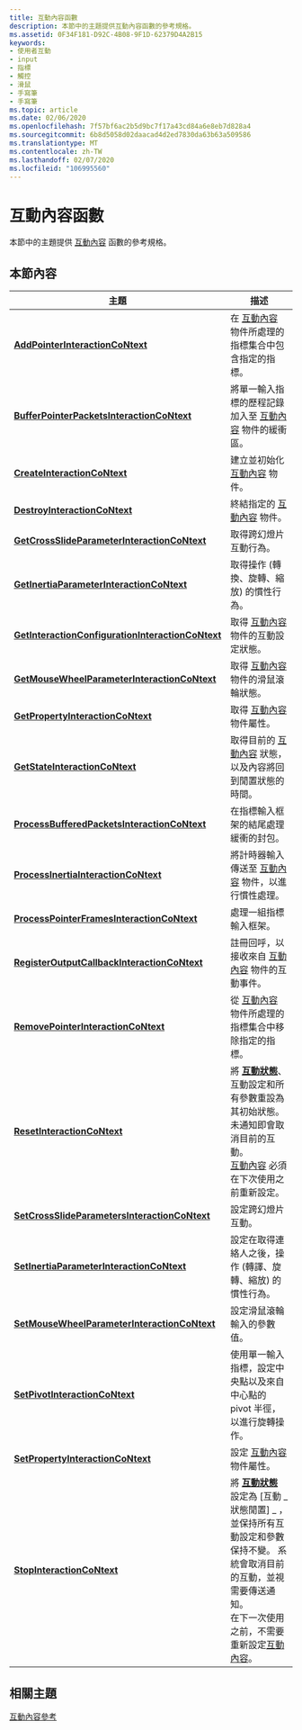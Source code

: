 ```yaml
---
title: 互動內容函數
description: 本節中的主題提供互動內容函數的參考規格。
ms.assetid: 0F34F181-D92C-4B08-9F1D-62379D4A2B15
keywords:
- 使用者互動
- input
- 指標
- 觸控
- 滑鼠
- 手寫筆
- 手寫筆
ms.topic: article
ms.date: 02/06/2020
ms.openlocfilehash: 7f57bf6ac2b5d9bc7f17a43cd84a6e8eb7d828a4
ms.sourcegitcommit: 6b8d5058d02daacad4d2ed7830da63b63a509586
ms.translationtype: MT
ms.contentlocale: zh-TW
ms.lasthandoff: 02/07/2020
ms.locfileid: "106995560"
---
```

# <a name="interaction-context-functions"></a>互動內容函數

本節中的主題提供 [互動內容](interaction-context-portal.md) 函數的參考規格。

## <a name="in-this-section"></a>本節內容

| 主題 | 描述 |
|---|---|
| [**AddPointerInteractionCoNtext**](/windows/win32/api/interactioncontext/nf-interactioncontext-addpointerinteractioncontext)<br/> | 在 [互動內容](interaction-context-portal.md) 物件所處理的指標集合中包含指定的指標。 <br/> |
| [**BufferPointerPacketsInteractionCoNtext**](/windows/win32/api/interactioncontext/nf-interactioncontext-bufferpointerpacketsinteractioncontext)<br/> | 將單一輸入指標的歷程記錄加入至 [互動內容](interaction-context-portal.md) 物件的緩衝區。<br/> |
| [**CreateInteractionCoNtext**](/windows/win32/api/interactioncontext/nf-interactioncontext-createinteractioncontext)<br/> | 建立並初始化 [互動內容](interaction-context-portal.md) 物件。<br/> |
| [**DestroyInteractionCoNtext**](/windows/win32/api/interactioncontext/nf-interactioncontext-destroyinteractioncontext)<br/> | 終結指定的 [互動內容](interaction-context-portal.md) 物件。<br/> |
| [**GetCrossSlideParameterInteractionCoNtext**](/windows/win32/api/interactioncontext/nf-interactioncontext-getcrossslideparameterinteractioncontext)<br/> | 取得跨幻燈片互動行為。 <br/> |
| [**GetInertiaParameterInteractionCoNtext**](/windows/win32/api/interactioncontext/nf-interactioncontext-getinertiaparameterinteractioncontext)<br/> | 取得操作 (轉換、旋轉、縮放) 的慣性行為。 <br/> |
| [**GetInteractionConfigurationInteractionCoNtext**](/windows/win32/api/interactioncontext/nf-interactioncontext-getinteractionconfigurationinteractioncontext)<br/> | 取得 [互動內容](interaction-context-portal.md) 物件的互動設定狀態。<br/> |
| [**GetMouseWheelParameterInteractionCoNtext**](/windows/win32/api/interactioncontext/nf-interactioncontext-getmousewheelparameterinteractioncontext)<br/> | 取得 [互動內容](interaction-context-portal.md) 物件的滑鼠滾輪狀態。 <br/> |
| [**GetPropertyInteractionCoNtext**](/windows/win32/api/interactioncontext/nf-interactioncontext-getpropertyinteractioncontext)<br/> | 取得 [互動內容](interaction-context-portal.md) 物件屬性。<br/> |
| [**GetStateInteractionCoNtext**](/windows/win32/api/interactioncontext/nf-interactioncontext-getstateinteractioncontext)<br/> | 取得目前的 [互動內容](interaction-context-portal.md) 狀態，以及內容將回到閒置狀態的時間。 <br/> |
| [**ProcessBufferedPacketsInteractionCoNtext**](/windows/win32/api/interactioncontext/nf-interactioncontext-processbufferedpacketsinteractioncontext)<br/> | 在指標輸入框架的結尾處理緩衝的封包。<br/> |
| [**ProcessInertiaInteractionCoNtext**](/windows/win32/api/interactioncontext/nf-interactioncontext-processinertiainteractioncontext)<br/> | 將計時器輸入傳送至 [互動內容](interaction-context-portal.md) 物件，以進行慣性處理。<br/> |
| [**ProcessPointerFramesInteractionCoNtext**](/windows/win32/api/interactioncontext/nf-interactioncontext-processpointerframesinteractioncontext)<br/> | 處理一組指標輸入框架。<br/> |
| [**RegisterOutputCallbackInteractionCoNtext**](/windows/win32/api/interactioncontext/nf-interactioncontext-registeroutputcallbackinteractioncontext)<br/> | 註冊回呼，以接收來自 [互動內容](interaction-context-portal.md) 物件的互動事件。<br/> |
| [**RemovePointerInteractionCoNtext**](/windows/win32/api/interactioncontext/nf-interactioncontext-removepointerinteractioncontext)<br/> | 從 [互動內容](interaction-context-portal.md) 物件所處理的指標集合中移除指定的指標。 <br/> |
| [**ResetInteractionCoNtext**](/windows/win32/api/interactioncontext/nf-interactioncontext-resetinteractioncontext)<br/> | 將 [**互動狀態**](/windows/win32/api/interactioncontext/ne-interactioncontext-interaction_state)、互動設定和所有參數重設為其初始狀態。 未通知即會取消目前的互動。 <br/> [互動內容](interaction-context-portal.md) 必須在下次使用之前重新設定。<br/> |
| [**SetCrossSlideParametersInteractionCoNtext**](/windows/win32/api/interactioncontext/nf-interactioncontext-setcrossslideparametersinteractioncontext)<br/> | 設定跨幻燈片互動。 <br/> |
| [**SetInertiaParameterInteractionCoNtext**](/windows/win32/api/interactioncontext/nf-interactioncontext-setinertiaparameterinteractioncontext)<br/> | 設定在取得連絡人之後，操作 (轉譯、旋轉、縮放) 的慣性行為。 <br/> | [**SetInteractionConfigurationInteractionCoNtext**](/windows/win32/api/interactioncontext/nf-interactioncontext-setinteractionconfigurationinteractioncontext)<br/> | 設定 [互動內容](interaction-context-portal.md) 物件來處理指定的操作。<br/> |
| [**SetMouseWheelParameterInteractionCoNtext**](/windows/win32/api/interactioncontext/nf-interactioncontext-setmousewheelparameterinteractioncontext)<br/> | 設定滑鼠滾輪輸入的參數值。 <br/> |
| [**SetPivotInteractionCoNtext**](/windows/win32/api/interactioncontext/nf-interactioncontext-setpivotinteractioncontext)<br/> | 使用單一輸入指標，設定中央點以及來自中心點的 pivot 半徑，以進行旋轉操作。 <br/> |
| [**SetPropertyInteractionCoNtext**](/windows/win32/api/interactioncontext/nf-interactioncontext-setpropertyinteractioncontext)<br/> | 設定 [互動內容](interaction-context-portal.md) 物件屬性。<br/> |
| [**StopInteractionCoNtext**](/windows/win32/api/interactioncontext/nf-interactioncontext-stopinteractioncontext)<br/> | 將 [**互動狀態**](/windows/win32/api/interactioncontext/ne-interactioncontext-interaction_state) 設定為 [互動 \_ 狀態閒置] \_ ，並保持所有互動設定和參數保持不變。 系統會取消目前的互動，並視需要傳送通知。<br/> 在下一次使用之前，不需要重新設定[互動內容](interaction-context-portal.md)。<br/> |

## <a name="related-topics"></a>相關主題

[互動內容參考](interaction-context-reference.md)
